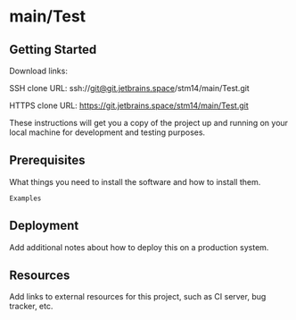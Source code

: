 # main/Test



## Getting Started

Download links:

SSH clone URL: ssh://git@git.jetbrains.space/stm14/main/Test.git

HTTPS clone URL: https://git.jetbrains.space/stm14/main/Test.git



These instructions will get you a copy of the project up and running on your local machine for development and testing purposes.

## Prerequisites

What things you need to install the software and how to install them.

```
Examples
```

## Deployment

Add additional notes about how to deploy this on a production system.

## Resources

Add links to external resources for this project, such as CI server, bug tracker, etc.
